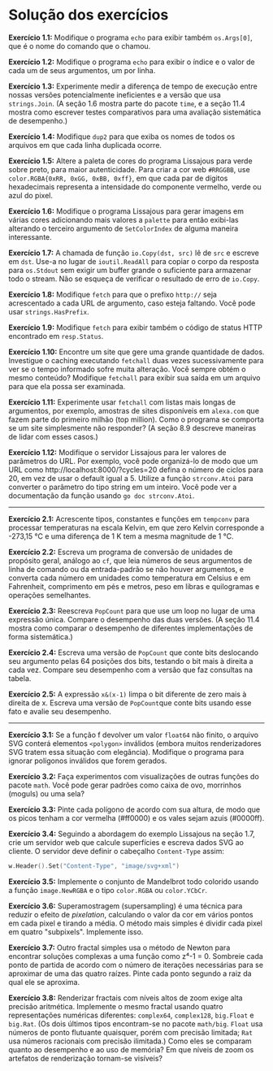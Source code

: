 # Solução dos exercícios

**Exercício 1.1:** Modifique o programa `echo` para exibir também `os.Args[0]`, que é o nome do comando que o chamou.

**Exercício 1.2:** Modifique o programa `echo` para exibir o índice e o valor de cada um de seus argumentos, um por linha.

**Exercício 1.3:** Experimente medir a diferença de tempo de execução entre nossas versões potencialmente ineficientes e a versão que usa `strings.Join`. (A seção 1.6 mostra parte do pacote `time`, e a seção 11.4 mostra como escrever testes comparativos para uma avaliação sistemática de desempenho.)

**Exercício 1.4:** Modifique `dup2` para que exiba os nomes de todos os arquivos em que cada linha duplicada ocorre.

**Exercício 1.5:** Altere a paleta de cores do programa Lissajous para verde sobre preto, para maior autenticidade. Para criar a cor web `#RRGGBB`, use `color.RGBA{0xRR, 0xGG, 0xBB, 0xff}`, em que cada par de dígitos hexadecimais representa a intensidade do componente vermelho, verde ou azul do pixel.

**Exercício 1.6:** Modifique o programa Lissajous para gerar imagens em várias cores adicionando mais valores a `palette` para então exibi-las alterando o terceiro argumento de `SetColorIndex` de alguma maneira interessante.

**Exercício 1.7:** A chamada de função `io.Copy(dst, src)` lê de `src` e escreve em `dst`. Use-a no lugar de `ioutil.ReadAll` para copiar o corpo da resposta para `os.Stdout` sem exigir um buffer grande o suficiente para armazenar todo o stream. Não se esqueça de verificar o resultado de erro de `io.Copy`.

**Exercício 1.8:** Modifique `fetch` para que o prefixo `http://` seja acrescentado a cada URL de argumento, caso esteja faltando. Você pode usar `strings.HasPrefix`.

**Exercício 1.9:** Modifique `fetch` para exibir também o código de status HTTP encontrado em `resp.Status`.

**Exercício 1.10:** Encontre um site que gere uma grande quantidade de dados. Investigue o caching executando `fetchall` duas vezes sucessivamente para ver se o tempo informado sofre muita alteração. Você sempre obtém o mesmo conteúdo? Modifique `fetchall` para exibir sua saída em um arquivo para que ela possa ser examinada.

**Exercício 1.11:** Experimente usar `fetchall` com listas mais longas de argumentos, por exemplo, amostras de sites disponíveis em `alexa.com` que fazem parte do primeiro milhão (top million). Como o programa se comporta se um site simplesmente não responder? (A seção 8.9 descreve maneiras de lidar com esses casos.)

**Exercício 1.12:** Modifique o servidor Lissajous para ler valores de parâmetros do URL. Por exemplo, você pode organizá-lo de modo que um URL como http://localhost:8000/?cycles=20 defina o número de ciclos para 20, em vez de usar o default igual a 5. Utilize a função `strconv.Atoi` para converter o parâmetro do tipo string em um inteiro. Você pode ver a documentação da função usando `go doc strconv.Atoi`.

----------

**Exercício 2.1:** Acrescente tipos, constantes e funções em `tempconv` para processar temperaturas na escala Kelvin, em que zero Kelvin corresponde a -273,15 °C e uma diferença de 1 K tem a mesma magnitude de 1 °C.

**Exercício 2.2:** Escreva um programa de conversão de unidades de propósito geral, análogo ao `cf`, que leia números de seus argumentos de linha de comando ou da entrada-padrão se não houver argumentos, e converta cada número em unidades como temperatura em Celsius e em Fahrenheit, comprimento em pés e metros, peso em libras e quilogramas e operações semelhantes.

**Exercício 2.3:** Reescreva `PopCount` para que use um loop no lugar de uma expressão única. Compare o desempenho das duas versões. (A seção 11.4 mostra como comparar o desempenho de diferentes implementações de forma sistemática.)

**Exercício 2.4:** Escreva uma versão de `PopCount` que conte bits deslocando seu argumento pelas 64 posições dos bits, testando o bit mais à direita a cada vez. Compare seu desempenho com a versão que faz consultas na tabela.

**Exercício 2.5:** A expressão `x&(x-1)` limpa o bit diferente de zero mais à direita de x. Escreva uma versão de `PopCount`que conte bits usando esse fato e avalie seu desempenho.

----------

**Exercício 3.1:** Se a função f devolver um valor `float64` não finito, o arquivo SVG conterá elementos `<polygon>` inválidos (embora muitos renderizadores SVG tratem essa situação com elegância). Modifique o programa para ignorar polígonos inválidos que forem gerados.

**Exercício 3.2:** Faça experimentos com visualizações de outras funções do pacote `math`. Você pode gerar padrões como caixa de ovo, morrinhos (moguls) ou uma sela?

**Exercício 3.3:** Pinte cada polígono de acordo com sua altura, de modo que os picos tenham a cor vermelha (#ff0000) e os vales sejam azuis (#0000ff).

**Exercício 3.4:** Seguindo a abordagem do exemplo Lissajous na seção 1.7, crie um servidor web que calcule superfícies e escreva dados SVG ao cliente. O servidor deve definir o cabeçalho `Content-Type` assim:

```go
w.Header().Set("Content-Type", "image/svg+xml")
```

**Exercício 3.5:** Implemente o conjunto de Mandelbrot todo colorido usando a função `image.NewRGBA` e o tipo `color.RGBA` ou `color.YCbCr`.

**Exercício 3.6:** Superamostragem (supersampling) é uma técnica para reduzir o efeito de *pixelation*, calculando o valor da cor em vários pontos em cada pixel e tirando a média. O método mais simples é dividir cada pixel em quatro "subpixels". Implemente isso.

**Exercício 3.7:** Outro fractal simples usa o método de Newton para encontrar soluções complexas a uma função como z⁴-1 = 0. Sombreie cada ponto de partida de acordo com o número de iterações necessárias para se aproximar de uma das quatro raízes. Pinte cada ponto segundo a raiz da qual ele se aproxima.

**Exercício 3.8:** Renderizar fractais com níveis altos de zoom exige alta precisão aritmética. Implemente o mesmo fractal usando quatro representações numéricas diferentes: `complex64`, `complex128`, `big.Float` e `big.Rat`. (Os dois últimos tipos encontram-se no pacote `math/big`. `Float` usa números de ponto flutuante quaisquer, porém com precisão limitada; `Rat` usa números racionais com precisão ilimitada.) Como eles se comparam quanto ao desempenho e ao uso de memória? Em que níveis de zoom os artefatos de renderização tornam-se visíveis?
